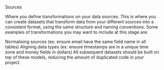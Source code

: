 Sources

Where you define transformations on your data sources. This is where you can create datasets that transform data from your different sources into a consistent format, using the same structure and naming conventions. Some examples of transformations you may want to include at this stage are:

Normalising sources (ex: ensure email have the same field name in all tables)
Aligning data types (ex: ensure timestamps are in a unique time zone and money fields in dollars)
All subsequent datasets should be built on top of these models, reducing the amount of duplicated code in your project.
